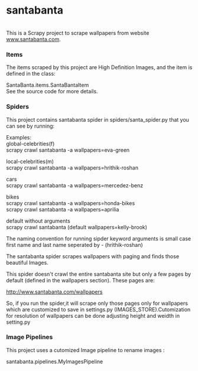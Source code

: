 
**<h1>santabanta</h1>**    
This is a Scrapy project to scrape wallpapers from website www.santabanta.com.  

**<h3>Items</h3>**    

The items scraped by this project are High Definition Images, and the item is defined in the class:  

SantaBanta.items.SantaBantaItem  
See the source code for more details.      

**<h3>Spiders</h3>**    

This project contains santabanta spider in spiders/santa_spider.py that you can see by running:   

Examples:   
global-celebrities(f)      
scrapy crawl santabanta -a wallpapers=eva-green   

local-celebrities(m)   
scrapy crawl santabanta -a wallpapers=hrithik-roshan   
   
cars     
scrapy crawl santabanta -a wallpapers=mercedez-benz  

bikes   
scrapy crawl santabanta -a wallpapers=honda-bikes  
scrapy crawl santabanta -a wallpapers=aprilia   

default without arguments   
scrapy crawl santabanta (default wallpapers=kelly-brook)


The naming convention for running sipder keyword arguments is small case first name and last name seperated by - (hrithik-roshan)    

The santabanta spider scrapes wallpapers with paging and finds those beautiful Images.     

This spider doesn't crawl the entire santabanta site but only a few pages by default (defined in the wallpapers section).   These pages are:    

http://www.santabanta.com/wallpapers    

So, if you run the spider,it will scrape only those pages only for wallpapers which are customized to save in settings.py (IMAGES_STORE).Cutomization for resolution of wallpapers can be done adjusting height and weidth in setting.py   

**<h3>Image Pipelines</h3>**      

This project uses a cutomized Image pipeline to rename images :    

santabanta.pipelines.MyImagesPipeline    
